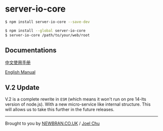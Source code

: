 # server-io-core

```sh
$ npm install server-io-core --save-dev
```

```sh
$ npm install --global server-io-core
$ server-io-core /path/to/your/web/root

```

## Documentations

[中文使用手册](https://gitlab.com/newbranltd/server-io-core/blob/master/_CN.md)

[English Manual](https://gitlab.com/newbranltd/server-io-core/blob/master/_EN.md)

## V.2 Update

V.2 is a complete rewrite in `ESM` (which means it won't run on pre 14-lts version of node.js).
With a new micro-service like internal structure.
This will allows us to take this further in the future releases.

---

Brought to you by [NEWBRAN.CO.UK](https://newbran.co.uk) / [Joel Chu](https://joelchu.com)
